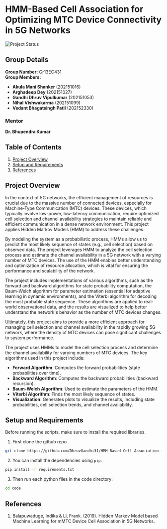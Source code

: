 # HMM-Based Cell Association for Optimizing MTC Device Connectivity in 5G Networks

![Project Status](https://img.shields.io/badge/Status-Finished-blue)

## Group Details 
**Group Number:** Gr13EC431  
**Group Members:**
- **Akula Mani Shanker** (202151016)
- **Arghadeep Dey** (202151027)
- **Gandhi Dhruv Vipulkumar** (202151053)
- **Nihal Vishwakarma** (202151099)
- **Vedant Bhagatsingh Patil** (202152330)

### Mentor
**Dr. Bhupendra Kumar**

## Table of Contents
1. [Project Overview](#project-overview)
2. [Setup and Requirements](#setup-and-requirements)
3. [References](#references)


## Project Overview

In the context of 5G networks, the efficient management of resources is crucial due to the massive number of connected devices, especially for Machine-Type Communication (MTC) devices. These devices, which typically involve low-power, low-latency communication, require optimized cell selection and channel availability strategies to maintain reliable and efficient communication in a dense network environment. This project applies Hidden Markov Models (HMM) to address these challenges.

By modeling the system as a probabilistic process, HMMs allow us to predict the most likely sequence of states (e.g., cell selection) based on observed data. The project leverages HMM to analyze the cell selection process and estimate the channel availability in a 5G network with a varying number of MTC devices. The use of the HMM enables better understanding and optimization of resource allocation, which is vital for ensuring the performance and scalability of the network.

The project includes implementations of various algorithms, such as the forward and backward algorithms for state probability computation, the Baum-Welch algorithm for parameter estimation (essential for adaptive learning in dynamic environments), and the Viterbi algorithm for decoding the most probable state sequence. These algorithms are applied to real-world observational data, and the results are visualized to help better understand the network's behavior as the number of MTC devices changes.

Ultimately, this project aims to provide a more efficient approach for managing cell selection and channel availability in the rapidly growing 5G network, where the density of MTC devices can pose significant challenges to system performance.

The project uses HMMs to model the cell selection process and determine the channel availability for varying numbers of MTC devices. The key algorithms used in this project include:

- **Forward Algorithm**: Computes the forward probabilities (state probabilities over time).
- **Backward Algorithm**: Computes the backward probabilities (backward recursion).
- **Baum-Welch Algorithm**: Used to estimate the parameters of the HMM.
- **Viterbi Algorithm**: Finds the most likely sequence of states.
- **Visualization**: Generates plots to visualize the results, including state probabilities, cell selection trends, and channel availability.



## Setup and Requirements

Before running the scripts, make sure to install the required libraries.

1. First clone the github repo

```bash
git clone https://github.com/DhruvGandhi31/HMM-Based-Cell-Association-for-Optimizing-MTC-Device-Connectivity-in-5G-Network.git
```

2. You can install the dependencies using `pip`:

```bash
pip install -r requirements.txt
```

3. Then run each python files in the code directory:

```bash
cd code
```

## References
1. Balapuwaduge, Indika & Li, Frank. (2019). Hidden Markov Model based Machine Learning for mMTC Device Cell Association in 5G Networks. 